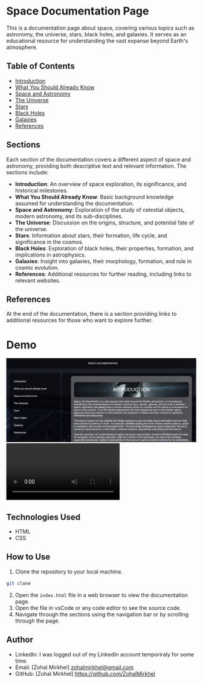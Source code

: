 # Space Documentation Page

This is a documentation page about space, covering various topics such as astronomy, the universe, stars, black holes, and galaxies. It serves as an educational resource for understanding the vast expanse beyond Earth's atmosphere.

## Table of Contents

- [Introduction](#Introduction)
- [What You Should Already Know](#What_you_should_already_know)
- [Space and Astronomy](#Space_and_Astronomy)
- [The Universe](#The_Universe)
- [Stars](#Stars)
- [Black Holes](#Black_Holes)
- [Galaxies](#Galaxies)
- [References](#References)

## Sections

Each section of the documentation covers a different aspect of space and astronomy, providing both descriptive text and relevant information. The sections include:

- **Introduction**: An overview of space exploration, its significance, and historical milestones.
- **What You Should Already Know**: Basic background knowledge assumed for understanding the documentation.
- **Space and Astronomy**: Exploration of the study of celestial objects, modern astronomy, and its sub-disciplines.
- **The Universe**: Discussion on the origins, structure, and potential fate of the universe.
- **Stars**: Information about stars, their formation, life cycle, and significance in the cosmos.
- **Black Holes**: Exploration of black holes, their properties, formation, and implications in astrophysics.
- **Galaxies**: Insight into galaxies, their morphology, formation, and role in cosmic evolution.
- **References**: Additional resources for further reading, including links to relevant websites.

## References

At the end of the documentation, there is a section providing links to additional resources for those who want to explore further.

# Demo 
![alt text](DemoPic.PNG)
<video controls src="webpage.mp4" title="Title"></video>

## Technologies Used

- HTML
- CSS


## How to Use

1. Clone the repository to your local machine.
```bash 
git clone 
```
2. Open the `index.html` file in a web browser to view the documentation page.
3. Open the file in vsCode or any code editor to see the source code.
3. Navigate through the sections using the navigation bar or by scrolling through the page.

## Author 

- LinkedIn: I was logged out of my LinkedIn account temporiraly for some time. 
- Email: [Zohal Mirkhel] zohalmirkhel@gmail.com
- GitHub: [Zohal Mirkhel] https://github.com/ZohalMirkhel
